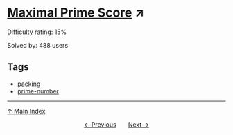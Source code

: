 # [Maximal Prime Score](https://projecteuler.net/problem=874) ↗️

Difficulty rating: 15%

Solved by: 488 users
## Tags

- [packing](../tags/packing.md)
- [prime-number](../tags/prime-number.md)



---

[↑ Main Index](../README.md)


<div align=center><a href='873.md'>← Previous</a> &nbsp;&nbsp; &nbsp;&nbsp;  <a href='875.md'>Next →</a></div>
